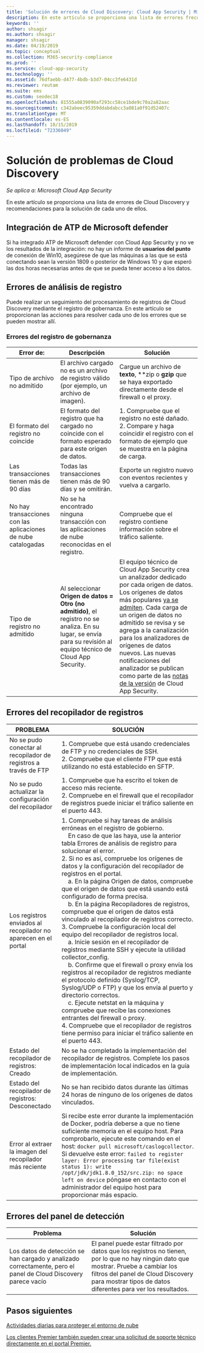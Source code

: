 ```yaml
---
title: 'Solución de errores de Cloud Discovery: Cloud App Security | Microsoft Docs'
description: En este artículo se proporciona una lista de errores frecuentes de Cloud Discovery y recomendaciones para la solución de cada uno de ellos.
keywords: ''
author: shsagir
ms.author: shsagir
manager: shsagir
ms.date: 04/19/2019
ms.topic: conceptual
ms.collection: M365-security-compliance
ms.prod: ''
ms.service: cloud-app-security
ms.technology: ''
ms.assetid: 76dfaebb-d477-4bdb-b3d7-04cc3fe6431d
ms.reviewer: reutam
ms.suite: ems
ms.custom: seodec18
ms.openlocfilehash: 81555a0839090af293cc58ce1bde9c70a2a82aac
ms.sourcegitcommit: c342abeec95359ddabdabcc3a081a0f91d52407c
ms.translationtype: MT
ms.contentlocale: es-ES
ms.lasthandoff: 10/15/2019
ms.locfileid: "72336049"
---
```

# <a name="troubleshooting-cloud-discovery"></a>Solución de problemas de Cloud Discovery

*Se aplica a: Microsoft Cloud App Security*

En este artículo se proporciona una lista de errores de Cloud Discovery y recomendaciones para la solución de cada uno de ellos.

## <a name="microsoft-defender-atp-integration"></a>Integración de ATP de Microsoft defender

Si ha integrado ATP de Microsoft defender con Cloud App Security y no ve los resultados de la integración: no hay un informe de **usuarios del punto** de conexión de Win10, asegúrese de que las máquinas a las que se está conectando sean la versión 1809 o posterior de Windows 10 y que esperó las dos horas necesarias antes de que se pueda tener acceso a los datos.


## <a name="log-parsing-errors"></a>Errores de análisis de registro

Puede realizar un seguimiento del procesamiento de registros de Cloud Discovery mediante el registro de gobernanza. En este artículo se proporcionan las acciones para resolver cada uno de los errores que se pueden mostrar allí.

### <a name="governance-log-errors"></a>Errores del registro de gobernanza

|Error de:|Descripción|Solución|
|----|----|----|
|Tipo de archivo no admitido|El archivo cargado no es un archivo de registro válido (por ejemplo, un archivo de imagen).|Cargue un archivo de **texto**, **zip o **gzip** que se haya exportado directamente desde el firewall o el proxy.|
|El formato del registro no coincide|El formato del registro que ha cargado no coincide con el formato esperado para este origen de datos.|1. Compruebe que el registro no esté dañado. <br /> 2. Compare y haga coincidir el registro con el formato de ejemplo que se muestra en la página de carga.|
|Las transacciones tienen más de 90 días|Todas las transacciones tienen más de 90 días y se omitirán.|Exporte un registro nuevo con eventos recientes y vuelva a cargarlo.|
|No hay transacciones con las aplicaciones de nube catalogadas|No se ha encontrado ninguna transacción con las aplicaciones de nube reconocidas en el registro.|Compruebe que el registro contiene información sobre el tráfico saliente.|
|Tipo de registro no admitido|Al seleccionar **Origen de datos = Otro (no admitido)**, el registro no se analiza. En su lugar, se envía para su revisión al equipo técnico de Cloud App Security.|El equipo técnico de Cloud App Security crea un analizador dedicado por cada origen de datos. Los orígenes de datos más populares [ya se admiten](set-up-cloud-discovery.md). Cada carga de un origen de datos no admitido se revisa y se agrega a la canalización para los analizadores de orígenes de datos nuevos. Las nuevas notificaciones del analizador se publican como parte de las [notas de la versión](release-notes.md) de Cloud App Security.|

## <a name="log-collector-errors"></a>Errores del recopilador de registros

|PROBLEMA | SOLUCIÓN |
|--------|--|
|No se pudo conectar al recopilador de registros a través de FTP| 1. Compruebe que está usando credenciales de FTP y no credenciales de SSH. <br />2. Compruebe que el cliente FTP que está utilizando no está establecido en SFTP.  |
|No se pudo actualizar la configuración del recopilador | 1. Compruebe que ha escrito el token de acceso más reciente. <br />2. Compruebe en el firewall que el recopilador de registros puede iniciar el tráfico saliente en el puerto 443.|
|Los registros enviados al recopilador no aparecen en el portal | 1. Compruebe si hay tareas de análisis erróneas en el registro de gobierno.  <br />  &nbsp;&nbsp;&nbsp;&nbsp;En caso de que las haya, use la anterior tabla Errores de análisis de registro para solucionar el error.<br /> 2. Si no es así, compruebe los orígenes de datos y la configuración del recopilador de registros en el portal. <br /> &nbsp;&nbsp;&nbsp;&nbsp;a. En la página Origen de datos, compruebe que el origen de datos que está usando está configurado de forma precisa. <br />&nbsp;&nbsp;&nbsp;&nbsp;b. En la página Recopiladores de registros, compruebe que el origen de datos está vinculado al recopilador de registros correcto. <br /> 3. Compruebe la configuración local del equipo del recopilador de registros local.  <br />&nbsp;&nbsp;&nbsp;&nbsp;a. Inicie sesión en el recopilador de registros mediante SSH y ejecute la utilidad collector_config.<br/>&nbsp;&nbsp;&nbsp;&nbsp;b. Confirme que el firewall o proxy envía los registros al recopilador de registros mediante el protocolo definido (Syslog/TCP, Syslog/UDP o FTP) y que los envía al puerto y directorio correctos.<br /> &nbsp;&nbsp;&nbsp;&nbsp;c. Ejecute netstat en la máquina y compruebe que recibe las conexiones entrantes del firewall o proxy. <br /> 4. Compruebe que el recopilador de registros tiene permiso para iniciar el tráfico saliente en el puerto 443. |
|Estado del recopilador de registros: Creado | No se ha completado la implementación del recopilador de registros. Complete los pasos de implementación local indicados en la guía de implementación.|
|Estado del recopilador de registros: Desconectado | No se han recibido datos durante las últimas 24 horas de ninguno de los orígenes de datos vinculados. |
|Error al extraer la imagen del recopilador más reciente| Si recibe este error durante la implementación de Docker, podría deberse a que no tiene suficiente memoria en el equipo host. Para comprobarlo, ejecute este comando en el host: `docker pull microsoft/caslogcollector`. Si devuelve este error: `failed to register layer: Error processing tar file(exist status 1): write /opt/jdk/jdk1.8.0_152/src.zip: no space left on device` póngase en contacto con el administrador del equipo host para proporcionar más espacio.|

## <a name="discovery-dashboard-errors"></a>Errores del panel de detección

|Problema|Solución|
|----|----|
|Los datos de detección se han cargado y analizado correctamente, pero el panel de Cloud Discovery parece vacío|El panel puede estar filtrado por datos que los registros no tienen, por lo que no hay ningún dato que mostrar. Pruebe a cambiar los filtros del panel de Cloud Discovery para mostrar tipos de datos diferentes para ver los resultados.|

## <a name="next-steps"></a>Pasos siguientes
  
[Actividades diarias para proteger el entorno de nube](daily-activities-to-protect-your-cloud-environment.md)   

[Los clientes Premier también pueden crear una solicitud de soporte técnico directamente en el portal Premier.](https://premier.microsoft.com/)  

